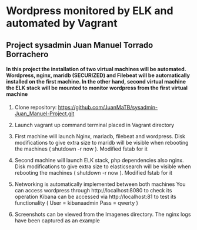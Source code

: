 # Wordpress monitored by ELK and automated by Vagrant
## Project sysadmin Juan Manuel Torrado Borrachero
#### In this project the installation of two virtual machines will be automated. Wordpress, nginx, maridb (SECURIZED) and Filebeat will be automatically installed on the first machine. In the other hand,  second virtual machine the ELK stack will be mounted to monitor wordpress from the first virtual machine


1. Clone repository: https://github.com/JuanMaTB/sysadmin-Juan_Manuel-Project.git

2. Launch vagrant up command terminal placed in Vagrant directory

3. First machine will launch Nginx, mariadb, filebeat and wordpress. Disk modifications to give extra size to maridb will be visible when rebooting the machines ( shutdown -r now ). Modified fstab for it

4. Second machine will launch ELK stack, php dependencies also nginx. Disk modifications to give extra size to elasticsearch will be visible when rebooting the machines ( shutdown -r now ). Modified fstab for it

5.  Networking is automatically implemented between both machines 
     You can access wordpress through http://localhost:8080 to check its operation
     Kibana can be accessed via http://localhost:81 to test its functionality ( User = kibanaadmin Pass = qwerty )

6. Screenshots can be viewed from the Imagenes directory. The nginx logs have been captured as an example